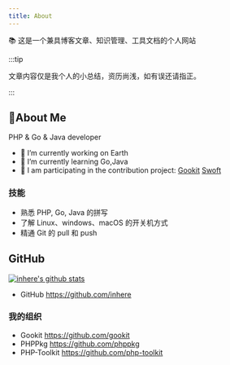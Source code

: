 ```yaml
---
title: About
---
```


📚 这是一个兼具博客文章、知识管理、工具文档的个人网站

:::tip

文章内容仅是我个人的小总结，资历尚浅，如有误还请指正。

:::

## 🐶About Me

PHP & Go & Java developer

- 🔭 I’m currently working on Earth
- 🌱 I’m currently learning Go,Java
- 👯 I am participating in the contribution project: [Gookit](https://github.com/gookit) [Swoft](https://github.com/swoft-cloud)

### 技能

* 熟悉 PHP, Go, Java 的拼写
* 了解 Linux、windows、macOS 的开关机方式
* 精通 Git 的 pull 和 push

## GitHub

[![inhere's github stats](https://github-readme-stats.vercel.app/api?username=inhere&show_icons=true&theme=)](https://github.com/inhere)

- GitHub https://github.com/inhere

### 我的组织

- Gookit https://github.com/gookit
- PHPPkg https://github.com/phppkg
- PHP-Toolkit https://github.com/php-toolkit

